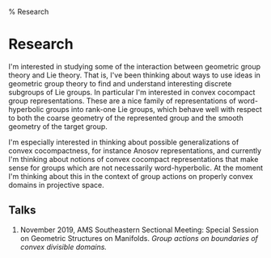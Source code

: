 % Research

Research
==========

I'm interested in studying some of the interaction between geometric group theory and Lie theory. That is, I've been thinking about ways to use ideas in geometric group theory to find and understand interesting discrete subgroups of Lie groups. In particular I'm interested in convex cocompact group representations. These are a nice family of representations of word-hyperbolic groups into rank-one Lie groups, which behave well with respect to both the coarse geometry of the represented group and the smooth geometry of the target group.

I'm especially interested in thinking about possible generalizations of convex cocompactness, for instance Anosov representations, and currently I'm thinking about notions of convex cocompact representations that make sense for groups which are not necessarily word-hyperbolic. At the moment I'm thinking about this in the context of group actions on properly convex domains in projective space.

## Talks

1. November 2019, AMS Southeastern Sectional Meeting: Special Session on Geometric Structures on Manifolds.
*Group actions on boundaries of convex divisible domains.*